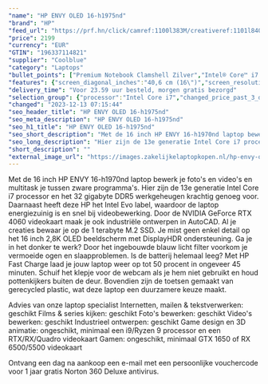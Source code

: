 ```yaml
---
"name": "HP ENVY OLED 16-h1975nd"
"brand": "HP"
"feed_url": "https://prf.hn/click/camref:1100l383M/creativeref:1101l84031/destination:https%3A%2F%2Fwww.coolblue.nl%2Fproduct%2F928603"
"price": 2199
"currency": "EUR"
"GTIN": "196337114821"
"supplier": "Coolblue"
"category": "Laptops"
"bullet_points": ["Premium Notebook Clamshell Zilver","Intel® Core™ i7 i7-13700H 2,4 GHz","Touchscreen 40,6 cm (16\") 2.8K 2880 x 1800 Pixels OLED LED backlight 16:10","32 GB DDR5-SDRAM 3200 MHz 2 x 16 GB","1 TB SSD","NVIDIA GeForce RTX 4060 8 GB Intel Iris Xe Graphics","Wi-Fi 6E (802.11ax) Bluetooth 5.3","Lithium-Polymeer (LiPo) 83 Wh 8,75 uur 200 W","Windows 11 Home"]
"features": {"screen_diagonal_inches":"40,6 cm (16\")","screen_resolution":"2880 x 1800 Pixels","processor_family":"Intel® Core™ i7","memory_size":"32 GB","memory_type":"DDR5-SDRAM","total_storage_space":"1 TB","graphics_card":"NVIDIA GeForce RTX 4060","graphics_memory_size":"8 GB","operating_system":"Windows 11 Home","battery_capacity":"83 Wh","width":"357,4 mm","depth":"252,4 mm","height":"19,9 mm","weight":"2,67 kg"}
"delivery_time": "Voor 23.59 uur besteld, morgen gratis bezorgd"
"selection_group": {"processor":"Intel Core i7","changed_price_past_3_days":false,"product_family":"ENVY"}
"changed": "2023-12-13 07:15:44"
"seo_header_title": "HP ENVY OLED 16-h1975nd"
"seo_meta_description": "HP ENVY OLED 16-h1975nd"
"seo_h1_title": "HP ENVY OLED 16-h1975nd"
"seo_short_description": "Met de 16 inch HP ENVY 16-h1970nd laptop bewerk je foto's en video's en multitask je tussen zware programma's."
"seo_long_description": "Hier zijn de 13e generatie Intel Core i7 processor en het 32 gigabyte DDR5 werkgeheugen krachtig genoeg voor. Daarnaast heeft deze HP het Intel Evo label, waardoor de laptop energiezuinig is en snel bij videobewerking. Door de NVIDIA GeForce RTX 4060 videokaart maak je ook industriële ontwerpen in AutoCAD. Al je creaties bewaar je op de 1 terabyte M. 2 SSD. Je mist geen enkel detail op het 16 inch 2,8K OLED beeldscherm met DisplayHDR ondersteuning. Ga je in het donker te werk? Door het ingebouwde blauw licht filter voorkom je vermoeide ogen en slaapproblemen. Is de batterij helemaal leeg? Met HP Fast Charge laad je jouw laptop weer op tot 50 procent in ongeveer 45 minuten. Schuif het klepje voor de webcam als je hem niet gebruikt en houd pottenkijkers buiten de deur. Bovendien zijn de toetsen gemaakt van gerecycled plastic, wat deze laptop een duurzamere keuze maakt. \r\n\r\nAdvies van onze laptop specialist\r\nInternetten, mailen & tekstverwerken: geschikt\r\nFilms & series kijken: geschikt\r\nFoto's bewerken: geschikt\r\nVideo's bewerken: geschikt\r\nIndustrieel ontwerpen: geschikt\r\nGame design en 3D animatie: ongeschikt, minimaal een i9/Ryzen 9 processor en een RTX/RX/Quadro videokaart\r\nGamen: ongeschikt, minimaal GTX 1650 of RX 6500/5500 videokaart\r\n \r\nOntvang een dag na aankoop een e-mail met een persoonlijke vouchercode voor 1 jaar gratis Norton 360 Deluxe antivirus."
"short_description": ""
"external_image_url": "https://images.zakelijkelaptopkopen.nl/hp-envy-oled-16-h1975nd.webp"
---
```


Met de 16 inch HP ENVY 16-h1970nd laptop bewerk je foto's en video's en multitask je tussen zware programma's. Hier zijn de 13e generatie Intel Core i7 processor en het 32 gigabyte DDR5 werkgeheugen krachtig genoeg voor. Daarnaast heeft deze HP het Intel Evo label, waardoor de laptop energiezuinig is en snel bij videobewerking. Door de NVIDIA GeForce RTX 4060 videokaart maak je ook industriële ontwerpen in AutoCAD. Al je creaties bewaar je op de 1 terabyte M.2 SSD. Je mist geen enkel detail op het 16 inch 2,8K OLED beeldscherm met DisplayHDR ondersteuning. Ga je in het donker te werk? Door het ingebouwde blauw licht filter voorkom je vermoeide ogen en slaapproblemen. Is de batterij helemaal leeg? Met HP Fast Charge laad je jouw laptop weer op tot 50 procent in ongeveer 45 minuten. Schuif het klepje voor de webcam als je hem niet gebruikt en houd pottenkijkers buiten de deur. Bovendien zijn de toetsen gemaakt van gerecycled plastic, wat deze laptop een duurzamere keuze maakt.

Advies van onze laptop specialist
Internetten, mailen & tekstverwerken: geschikt
Films & series kijken: geschikt
Foto's bewerken: geschikt
Video's bewerken: geschikt
Industrieel ontwerpen: geschikt
Game design en 3D animatie: ongeschikt, minimaal een i9/Ryzen 9 processor en een RTX/RX/Quadro videokaart
Gamen: ongeschikt, minimaal GTX 1650 of RX 6500/5500 videokaart
 
Ontvang een dag na aankoop een e-mail met een persoonlijke vouchercode voor 1 jaar gratis Norton 360 Deluxe antivirus.